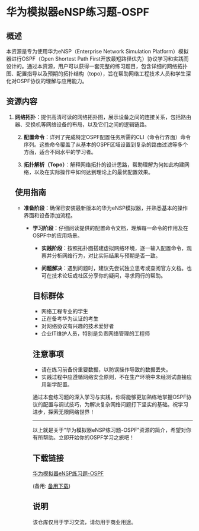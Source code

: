 # 华为模拟器eNSP练习题-OSPF

## 概述

本资源是专为使用华为eNSP（Enterprise Network Simulation Platform）模拟器进行OSPF（Open Shortest Path First开放最短路径优先）协议学习和实践而设计的。通过本资源，用户可以获得一套完整的练习题目，包含详细的网络拓扑图、配置指导以及预期的拓扑结构（topo），旨在帮助网络工程技术人员和学生深化对OSPF协议的理解与应用能力。

## 资源内容

1. **网络拓扑**：提供高清可读的网络拓扑图，展示设备之间的连接关系，包括路由器、交换机等网络设备的布局，以及它们之间的逻辑链路。

   2. **配置命令**：详列了完成特定OSPF配置任务所需的CLI（命令行界面）命令序列。这些命令覆盖了从基本的OSPF区域设置到复杂的路由过滤等多个方面，适合不同水平的学习者。

   3. **拓扑解析（Topo）**：解释网络拓扑的设计思路，帮助理解为何如此构建网络，以及在实际操作中如何达到理论上的最优配置效果。

   ## 使用指南

   - **准备阶段**：确保已安装最新版本的华为eNSP模拟器，并熟悉基本的操作界面和设备添加流程。

     - **学习阶段**：仔细阅读提供的配置命令文档，理解每一命令的作用及在OSPF中的应用场景。

       - **实践阶段**：按照拓扑图搭建虚拟网络环境，逐一输入配置命令，观察并分析网络行为，对比实际结果与预期是否一致。

       - **问题解决**：遇到问题时，建议先尝试独立思考或查阅官方文档。也可在技术论坛或社区分享你的疑问，寻求同行的帮助。

       ## 目标群体

       - 网络工程专业的学生
       - 正在备考华为认证的考生
       - 对网络协议有兴趣的技术爱好者
       - 企业IT维护人员，特别是负责网络管理的工程师

       ## 注意事项

       - 请在练习前备份重要数据，以防误操作导致的数据丢失。
       - 实践过程中应遵循网络安全原则，不在生产环境中未经测试直接应用新学配置。

       通过本套练习题的深入学习与实践，你将能够更加熟练地掌握OSPF协议的配置与调试技巧，为解决复杂网络问题打下坚实的基础。祝学习进步，探索无限网络世界！

       ---

       以上就是关于“华为模拟器eNSP练习题-OSPF”资源的简介，希望对你有所帮助。立即开始你的OSPF学习之旅吧！

       ## 下载链接
       [华为模拟器eNSP练习题-OSPF](https://pan.quark.cn/s/6ab891e5b611) 

       (备用: [备用下载](https://pan.baidu.com/s/1ciDCCNQdE6opme0Ahc61qQ?pwd=1234))

       ## 说明

       该仓库仅用于学习交流，请勿用于商业用途。
